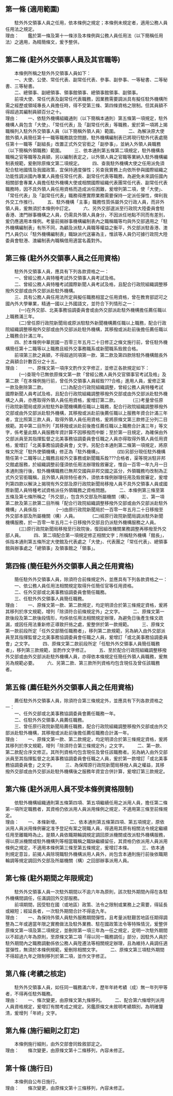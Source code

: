 第一條 (適用範圍)
-----------------
　　駐外外交領事人員之任用，依本條例之規定；本條例未規定者，適用公務人員任用法之規定。  
理由：　　鑑於第一條及第十一條涉及本條例與公務人員任用法（以下簡稱任用法）之適用，為精簡條文，爰予整併。

第二條 (駐外外交領事人員及其官職等)
-----------------------------------
　　本條例所稱之駐外外交領事人員如下：  
　　一、大使、公使、常任代表、副常任代表、參事、副參事、一等秘書、二等秘書、三等秘書。  
　　二、總領事、副總領事、領事館領事、總領事館領事、副領事。  
　　前項大使、常任代表及副常任代表職務，因業務需要調派具有擬任駐外機構所需之經歷或領域專長人員擔任時，得不受第三條、第四條資格之限制。但其員額不得超過其編制員額百分之十。  
理由：　　一、依駐外機構組織通則（以下簡稱本通則）第五條第一項規定，駐外機構人員包含「大使」、「常任代表」及「副常任代表」等職務，爰於第一項將上揭職稱列入駐外外交領事人員（以下簡稱外領人員）範圍。
　　二、為解決原大使館外領人員簡任第十一職等職務跳空問題，駐外機構編制表已將現行駐外代表處簡任第十一職等「副組長」改置正式外交官銜之「副參事」，並納入外領人員職務（以下簡稱外領職務）範圍。
　　三、依本通則第五條第二項規定，駐外機構各職稱之官等職等及員額，另以編制表定之，以外領人員之官職等業納入駐外機構編制表規範，爰刪除原條文第二項規定。
　　四、查我駐外機構大使之任用派免須配合駐地國情及我國政策，宜保持適度彈性；另查我實務上向依所參與國際組織之功能性調派國內專業人員擔任常任代表、副常任代表等職務，為避免未來調任國內相關部會專業人員擔任駐外機構大使或相關國際組織代表團常任代表、副常任代表職務時，因不具外領人員任用資格而造成派任困難，爰增列第二項，使「大使」、「常任代表」及「副常任代表」職務得應實際業務需要保持一定派任彈性，俾利我外交工作推行。
　　五、駐外機構「主事」職務性質係屬外交行政人員，而非外領人員，爰無須於本條例中訂定。
　　六、另外交部選派至行政院大陸委員會駐香港、澳門辦事機構之人員，仍需具外領人員身分，不因派任地點不同而有差別，爰仍應適用本條例。考量前揭辦事機構編制表內之職稱職等均與外交部適用之「駐外機構編制表」有所不同，為顧及派駐人員職等權益之衡平，外交部派駐香港、澳門人員仍以「駐外機構編制表」職缺派代送審為主，惟該等人員仍可據行政院大陸委員會駐港、澳編制表內職稱借用適當名義對外。

第三條 (駐外外交領事人員之任用資格)
-----------------------------------
　　駐外外交領事人員，應具有下列各款資格之一：  
　　一、曾經公務人員特種考試外交領事人員考試及格。  
　　二、曾經公務人員特種考試國際新聞人員考試及格，且配合行政院組織調整移撥外交部或由外交部派赴駐外機構。  
　　三、具有公務人員任用法所定與擬任職務相當之任用資格，曾在教育部認可之國內外大學畢業，精通一國以上外國語文，並符合下列情形之一：  
　　　(一)在外交部、北美事務協調委員會或由外交部派赴駐外機構擔任薦任職以上職務滿三年。  
　　　(二)曾任原行政院新聞局或原派駐駐外新聞機構薦任職以上職務，配合行政院組織調整移撥外交部或由外交部派赴駐外機構，其移撥或派赴前後擔任薦任職以上職務合計滿三年。  
　　四、於本條例中華民國一百零三年五月二十日修正之條文施行前，曾任駐外機構簡任第十二職等以上職務且經外交事務職系或新聞職系銓敘合格。  
　　前項第三款之員額，不得超過同項第一款、第二款及第四款除駐外機構館長外之員額合計數百分之十五。  
理由：　　一、原條文第一項序文酌作文字修正，並修正各款規定如下：
　　　(一)查現今已無依原條文第一款「曾經公務人員外交官領事官考試及格」及第二款「在本條例施行前，曾任外交領事人員經銓???合格」進用人員，爰修正第一款及刪除第二款。
　　　(二)為配合行政院組織調整，曾經公務人員特種考試國際新聞人員考試及格，且配合行政院組織調整移撥外交部或由外交部派赴駐外機構之人員，亦應取得外領人員任用資格，爰增訂第二款。
　　　(三)考量曾任原行政院新聞局或原派駐駐外新聞機構薦任職以上職務，配合行政院組織調整移撥外交部或由外交部派赴駐外機構，其移撥或派赴前後薦任職以上服務年資合計滿三年者，宜比照第三款人員，取得外領人員任用資格，爰將原條文第三款修正分列二目規範。其中第二目所列「其移撥或派赴前後擔任薦任職以上職務合計滿三年」等文字，係考量此類人員服務年資計算不因移撥而中斷；至於第一目規定，為確保由外交部派員至其指揮監督之北美事務協調委員會任職之人員亦得取得外領人員任用資格，爰增訂「北美事務協調委員會」文字。另配合本通則第二條第一項規定，將原條文所定「駐外使領機構」修正為「駐外機構」。
　　　(四)另部分現任駐外機構簡任第十二職等以上職務且經外交事務或新聞職系銓???合格者，渠等現派駐非邦交館處服務，於組織調整前僅須依任用法辦理銓敘審定，惟自一百零一年九月一日本通則施行後，駐外機構職務已無邦交國與非邦交國之區分，外領職務均改制為正式外交官銜職稱，且外領人員除特任者外，須依本條例辦理任用及銓敘審定，爰增列第四款以解決上揭現有外交部及原行政院新聞局移撥人員不具外交領事人員或國際新聞人員特種考試資格派任外領職務之資格問題。
　　二、本條例第三條至第五條及第七條所稱之「外交部」，包含外交部及所屬機關（構）。
　　三、第一項第二款及第三款第二目所稱「配合行政院組織調整移撥外交部或由外交部派赴駐外機構」人員係指：
　　　(一)由原行政院新聞局於一百零一年五月二十日移撥至外交部本部及所屬機關（構）人員。
　　　(二)經原行政院新聞局調派駐外新聞機構服務，於一百零一年五月二十日移撥外交部且仍派駐外機構服務之人員。
　　　(三)原行政院新聞局移撥至行政院後，復因組改機關業務調整再移撥至外交部人員。
　　四、第二項配合第一項規定修正相關文字；所稱駐外機構「館長」，係指本通則第五條所定大使館及代表處之「大使」、代表團之「常任代表」、總領事館與辦事處之「總領事」及領事館之「領事」。

第四條 (簡任駐外外交領事人員之任用資格)
---------------------------------------
　　簡任駐外外交領事人員，除須符合前條規定外，並應具有下列各款資格之一：  
　　一、依公務人員任用法相關規定取得升任簡任官等任用資格。  
　　二、任外交部或北美事務協調委員會簡任職務。  
　　三、任駐外外交領事人員簡任職務。  
理由：　　一、原條文第一款、第二款規定，均定明須合於第三條規定資格，爰將其移列於序文規範，增列「除須符合前條規定外」之文字。
　　二、原條文第一款後段及第二款後段情形，均係依任用法相關規定辦理，為避免日後產生條文疏漏，或因任用法重新修正導致扞挌之處，爰整併於第一款規範。
　　三、原條文第一款前段所定「任外交部簡任職務者」，移列第二款規範，另為納入由外交部派員至其指揮監督之北美事務協調委員會任職之人員，爰增訂「或北美事務協調委員會」之文字。
　　四、原條文第二款前段所定「任駐外外交領事人員簡任職務者」，移列第三款規範，並酌作文字修正。
　　五、至於配合行政院組織調整移撥外交部或由外交部派赴駐外機構人員，亦得依本條規定任簡任外領人員職務，爰無另為規範必要。
　　六、另第二款、第三款所列資格均包含現任及曾任該職務者。

第五條 (薦任駐外外交領事人員之任用資格)
---------------------------------------
　　薦任駐外外交領事人員，除須符合第三條規定外，並應具有下列各款資格之一：  
　　一、任外交部或北美事務協調委員會薦任職務一年。  
　　二、任駐外外交領事人員薦任職務。  
　　三、曾任原行政院新聞局薦任職務，配合行政院組織調整移撥外交部或由外交部派赴駐外機構，其移撥或派赴前後擔任薦任職務合計滿一年。  
理由：　　一、原條文第一款、第二款規定，均定明須合於第三條規定資格，爰將其移列於序文規範，增列「除須符合第三條規定外」之文字。
　　二、第一款、第二款配合序文修正。其所列資格均包含現任及曾任該職務者。另為納入由外交部派員至其指揮監督之北美事務協調委員會任職之人員，爰於第一款增訂「或北美事務協調委員會」之文字。
　　三、為保障原行政院新聞局移撥人員之權益，其移撥外交部或由外交部派赴駐外機構後之服務年資宜合併計算，爰增訂第三款規定。

第六條 (駐外派用人員不受本條例資格限制)
---------------------------------------
　　依駐外機構組織通則第五條第四項、第五項繼續任用之派用人員，擔任第二條第一項所定職務者，其資格仍依派用人員派用條例之規定，不適用第三條至前條規定。  
理由：　　一、本條新增。
　　二、依本通則第五條第四項、第五項規定，原依派用人員派用條例審定准予登記有案之現職人員，得適用其原有相關法令規定繼續任用至離職時為止。是類人員依職期輪調規定調回原派機關或改派駐外機構服務，得以原派機關或駐外機構列等相當職稱之職缺繼續留任，其資格仍依派用人員派用條例之規定，不適用本條例第三條至第五條規定，爰增訂本條。
　　三、依本通則規定意旨，前揭人員除現職駐外機構派用人員外，尚包含本通則施行前後依職期輪調等規定調回外交部及所屬機關（構）之回部辦事派用人員。

第七條 (駐外期間之年限規定)
---------------------------
　　駐外外交領事人員一次駐外期間以不逾六年為原則，該次駐外期間內得在各駐外機構間調任，任滿調回外交部服務。  
　　前項期間，因受駐在國（或地區）政策、法令之限制或業務上之需要，得延長或縮短；經延長者，一次駐外期間合計不得逾九年。  
理由：　　一、為保持外領人員駐外服務期間彈性，且考量派駐艱苦地區任期得調整為二年或適當年限之實務做法及駐外業務、駐在國政策法令等特殊情況，爰整併原條文第一項及第二項規定，並刪除第一項三年為一任之規定，定明一次駐外期間以不超過六年為原則，至原條文第二項「得以同一職務調任」部分，因駐外人員於駐外期間內之職務調動係依公務人員陞遷法等相關規定辦理，且為維持人員調任適當彈性，無須於本條例規範，爰刪除相關文字。
　　二、原條文第三項駐外期間不得超過九年之限制移列於第二項，並作文字修正。

第八條 (考績之核定)
-------------------
　　駐外外交領事人員，如任同一職務滿六年，歷年年終考績（成）無一年列甲等者，不得再任駐外職務。  
理由：　　一、條次變更，由原條文第九條移列。
　　二、配合第六條增列派用人員資格規定，爰增訂有關考成之規定。另鑑原條文未敘明考績類別，為明確釐清，爰增列「年終」文字。

第九條 (施行細則之訂定)
-----------------------
　　本條例施行細則，由外交部會同銓敘部定之。  
理由：　　條次變更，由原條文第十二條移列，內容未修正。

第十條 (施行日)
---------------
　　本條例自公布日施行。  
理由：　　條次變更，由原條文第十三條移列，內容未修正。
